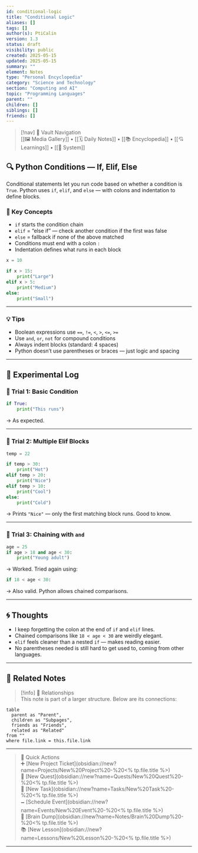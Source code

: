 ```yaml
---
id: conditional-logic
title: "Conditional Logic"
aliases: []
tags: []
author(s): PtiCalin
version: 1.3
status: draft
visibility: public
created: 2025-05-15
updated: 2025-05-15
summary: ""
element: Notes
type: "Personal Encyclopedia"
category: "Science and Technology"
section: "Computing and AI"
topic: "Programming Languages"
parent: ""
children: []
siblings: []
friends: []
---
```

> [!nav] 🧱 Vault Navigation  
> [[🖼 Media Gallery]] • [[🗓 Daily Notes]] • [[📚 Encyclopedia]] • [[💘 Learnings]] • [[🧠 System]]

## 🔍 Python Conditions — If, Elif, Else

Conditional statements let you run code based on whether a condition is `True`. Python uses `if`, `elif`, and `else` — with colons and indentation to define blocks.

### 🧠 Key Concepts

- `if` starts the condition chain
- `elif` = “else if” — check another condition if the first was false
- `else` = fallback if none of the above matched
- Conditions must end with a colon `:`
- Indentation defines what runs in each block

```python
x = 10

if x > 15:
    print("Large")
elif x > 5:
    print("Medium")
else:
    print("Small")
```

---

### 💡 Tips

- Boolean expressions use `==`, `!=`, `<`, `>`, `<=`, `>=`
- Use `and`, `or`, `not` for compound conditions
- Always indent blocks (standard: 4 spaces)
- Python doesn’t use parentheses or braces — just logic and spacing

---

## 🧪 Experimental Log

### 🔸 Trial 1: Basic Condition

```python
if True:
    print("This runs")
```

→ As expected.

---

### 🔸 Trial 2: Multiple Elif Blocks

```python
temp = 22

if temp > 30:
    print("Hot")
elif temp > 20:
    print("Nice")
elif temp > 10:
    print("Cool")
else:
    print("Cold")
```

→ Prints `"Nice"` — only the first matching block runs. Good to know.

---

### 🔸 Trial 3: Chaining with `and`

```python
age = 25
if age > 18 and age < 30:
    print("Young adult")
```

→ Worked. Tried again using:

```python
if 18 < age < 30:
```

→ Also valid. Python allows chained comparisons.

---

## 🌀 Thoughts

- I keep forgetting the colon at the end of `if` and `elif` lines.
- Chained comparisons like `18 < age < 30` are weirdly elegant.
- `elif` feels cleaner than a nested `if` — makes reading easier.
- No parentheses needed is still hard to get used to, coming from other languages.

---

## 🔗 Related Notes

> [!info] 🧠 Relationships  
> This note is part of a larger structure. Below are its connections:

```dataview
table
  parent as "Parent",
  children as "Subpages",
  friends as "Friends",
  related as "Related"
from ""
where file.link = this.file.link
```

---

> 🌛 Quick Actions  
> ➕ [New Project Ticket](obsidian://new?name=Projects/New%20Project%20-%20<% tp.file.title %>)  
> 🌹 [New Quest](obsidian://new?name=Quests/New%20Quest%20-%20<% tp.file.title %>)  
> 🎯 [New Task](obsidian://new?name=Tasks/New%20Task%20-%20<% tp.file.title %>)  
> 🗕 [Schedule Event](obsidian://new?name=Events/New%20Event%20-%20<% tp.file.title %>)  
> 📝 [Brain Dump](obsidian://new?name=Notes/Brain%20Dump%20-%20<% tp.file.title %>)  
> 📚 [New Lesson](obsidian://new?name=Lessons/New%20Lesson%20-%20<% tp.file.title %>)

---
